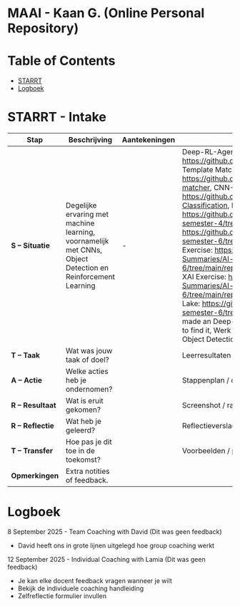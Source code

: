 # MAAI - Kaan G. (Online Personal Repository)
<!--
### Note
Om dit leerresultaat te behalen, moet je logboek laten zien:
• hoe je je activiteiten koppelt aan leerresultaten,
• hoe je feedback hebt ontvangen, vastgelegd en verwerkt (verbeteringen,
beslissingen, aanpassingen),
• hoe je reflecteert op je voortgang met behulp van de STARRT-methode (intake- en
voortgangsgesprekken),
• en welke conclusies en inzichten dit oplevert voor je professionele groei.

### Feedback noteren
Verzamel tijdens het blok feedback van coaches, collega's en gebruikers. Schrijf voor
elk feedbackpunt op:
• Wat de feedback was.
• Waar het over ging (bijv. code, onderzoek, teamwork).
• Hoe het verband houdt met je leerdoelen.
• Wat je ermee hebt gedaan (accepteren, aanpassen, verder onderzoeken).
Dit laat zien dat je actief bezig bent met het verwerken van feedback om jezelf te
ontwikkelen.
-->
# Table of Contents
- [STARRT](#starrt---intake)
- [Logboek](#logboek)

# STARRT - Intake
| **Stap** | **Beschrijving** | **Aantekeningen** | **Bewijs (repo, doc, code)** |
|---------|-----------------|------------------|-----------------------------|
| **S – Situatie** | Degelijke ervaring met machine learning, voornamelijk met CNNs, Object Detection en Reinforcement Learning | - | Deep-RL-Agent for Custom Game: https://github.com/CrossyChainsaw/WASD-RL-Agent, Template Matching using Computer Vision: https://github.com/CrossyChainsaw/brawl-template-matcher, CNN-Exercise: https://github.com/CrossyChainsaw2/Brawlhalla-Legend-Classification, RL-Agent for Cartpole Game: https://github.com/School-Semester-Summaries/AI-semester-4/tree/main/Open%20Program, ANN Exercise: https://github.com/School-Semester-Summaries/AI-semester-6/tree/main/repos/ANN%20Exercise, CNN Exercise: https://github.com/School-Semester-Summaries/AI-semester-6/tree/main/repos/CNN%20Exercise%202%20(Pokemon), XAI Exercise: https://github.com/School-Semester-Summaries/AI-semester-6/tree/main/repos/XAI%20Exercise, RL-Agent for Frozen Lake: https://github.com/School-Semester-Summaries/AI-semester-6/tree/main/repos/RL%20Exercise, I also once made an Deep-RL-Agent for Cartpole Game but cant seem to find it, Werk ook aan een groter project gerelateerd aan Object Detection |
| **T – Taak** | Wat was jouw taak of doel? |  | Leerresultaten |
| **A – Actie** | Welke acties heb je ondernomen? |  | Stappenplan / code |
| **R – Resultaat** | Wat is eruit gekomen? |  | Screenshot / rapport |
| **R – Reflectie** | Wat heb je geleerd? |  | Reflectieverslag |
| **T – Transfer** | Hoe pas je dit toe in de toekomst? |  | Voorbeelden / plan |
| **Opmerkingen** | Extra notities of feedback. |  |  |


# Logboek
8 September 2025 - Team Coaching with David (Dit was geen feedback)
- David heeft ons in grote lijnen uitgelegd hoe group coaching werkt

12 September 2025 - Individual Coaching with Lamia (Dit was geen feedback)
- Je kan elke docent feedback vragen wanneer je wilt
- Bekijk de individuele coaching handleiding
- Zelfreflectie formulier invullen
